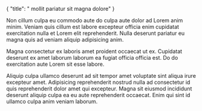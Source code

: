 {
"title": " mollit pariatur sit magna dolore"
}

Non cillum culpa eu commodo aute do culpa aute dolor ad Lorem anim minim. Veniam quis cillum est labore excepteur officia enim cupidatat exercitation nulla et Lorem elit reprehenderit. Nulla deserunt pariatur eu magna quis ad veniam aliquip adipisicing anim.

Magna consectetur ex laboris amet proident occaecat ut ex. Cupidatat deserunt ex amet laborum laborum ea fugiat officia officia est. Do do exercitation aute Lorem sit esse labore.

Aliquip culpa ullamco deserunt ad sit tempor amet voluptate sint aliqua irure excepteur amet. Adipisicing reprehenderit nostrud nulla ad consectetur id quis reprehenderit dolor amet qui excepteur. Magna sit eiusmod incididunt deserunt aliquip culpa ea eu aute reprehenderit occaecat. Enim qui sint id ullamco culpa anim veniam laborum.